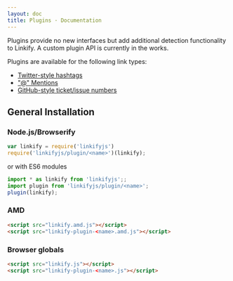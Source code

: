 ```yaml
---
layout: doc
title: Plugins · Documentation
---
```


Plugins provide no new interfaces but add additional detection functionality to
Linkify. A custom plugin API is currently in the works.

Plugins are available for the following link types:

* [Twitter-style hashtags](plugin-hashtag.html)
* ["@" Mentions](plugin-mention.html)
* [GitHub-style ticket/issue numbers](plugin-ticket.html)

## General Installation

### Node.js/Browserify

```js
var linkify = require('linkifyjs')
require('linkifyjs/plugin/<name>')(linkify);
```

or with ES6 modules

```js
import * as linkify from 'linkifyjs';;
import plugin from 'linkifyjs/plugin/<name>';
plugin(linkify);
```

### AMD

```html
<script src="linkify.amd.js"></script>
<script src="linkify-plugin-<name>.amd.js"></script>
```

### Browser globals

```html
<script src="linkify.js"></script>
<script src="linkify-plugin-<name>.js"></script>
```
